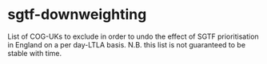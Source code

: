 # sgtf-downweighting

List of COG-UKs to exclude in order to undo the effect of SGTF prioritisation in England on a per day-LTLA basis. N.B. this list is not guaranteed to be stable with time.
